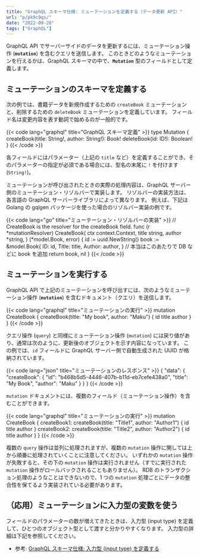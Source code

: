 ```yaml
---
title: "GraphQL スキーマ仕様: ミューテーションを定義する（データ更新 API）"
url: "p/pk9c9qs/"
date: "2022-09-28"
tags: ["GraphQL"]
---
```


GraphQL API でサーバーサイドのデータを更新するには、ミューテーション操作 (__`mutation`__) を含むクエリを送信します。
このときどのようなミューテーションを行えるかは、GraphQL スキーマの中で、__`Mutation`__ 型のフィールドとして定義します。


ミューテーションのスキーマを定義する
----

次の例では、書籍データを新規作成するための `createBook` ミューテーションと、削除するための `deleteBook` ミューテーションを定義しています。
フィールド名は変更内容を表す動詞で始めるのが一般的です。

{{< code lang="graphql" title="GraphQL スキーマ定義" >}}
type Mutation {
  createBook(title: String!, author: String!): Book!
  deleteBook(id: ID!): Boolean!
}
{{< /code >}}

各フィールドにはパラメーター（上記の `title` など）を定義することができ、そのパラメーターの指定が必須である場合には、型名の末尾に `!` を付けます (`String!`)。

ミューテーションが呼び出されたときの実際の処理内容は、GraphQL サーバー側のミューテーション・リゾルバーで実装します。
リゾルバーの実装方法は、各言語の GraphQL サーバーライブラリによって異なります。
例えば、下記は Golang の gqlgen パッケージを使った場合のリゾルバー実装の例です。

{{< code lang="go" title="ミューテーション・リゾルバーの実装" >}}
// CreateBook is the resolver for the createBook field.
func (r *mutationResolver) CreateBook(
	ctx context.Context,
	title string,
	author *string,
) (*model.Book, error) {
	id := uuid.NewString()
	book := &model.Book{
		ID:     id,
		Title:  title,
		Author: author,
	}
	// 本当はこのあたりで DB などに book を追加
	return book, nil
}
{{< /code >}}


ミューテーションを実行する
----

GraphQL API で上記のミューテーションを呼び出すには、次のようなミューテーション操作 (__`mutation`__) を含むドキュメント（クエリ）を送信します。

{{< code lang="graphql" title="ミューテーションの実行" >}}
mutation CreateBook {
  createBook(title: "My book", author: "Maku") {
    id
    title
    author
  }
}
{{< /code >}}

クエリ操作 (`query`) と同様にミューテーション操作 (`mutation`) には戻り値があり、通常は次のように、更新後のオブジェクトを示す内容になっています。
この例では、`id` フィールドに GraphQL サーバー側で自動生成された UUID が格納されています。

{{< code lang="json" title="ミューテーションのレスポンス" >}}
{
  "data": {
    "createBook": {
      "id": "b468b5d5-4446-407b-b11d-eb7cefe438a0",
      "title": "My Book",
      "author": "Maku"
    }
  }
}
{{< /code >}}

`mutation` ドキュメントには、複数のフィールド（ミューテーション操作）を含むことができます。

{{< code lang="graphql" title="ミューテーションの実行" >}}
mutation CreateBook {
  createBook1: createBook(title: "Title1", author: "Author1") {
    id
    title
    author
  }
  createBook2: createBook(title: "Title2", author: "Author2") {
    id
    title
    author
  }
}
{{< /code >}}

複数の `query` 操作は並列に処理されますが、複数の `mutation` 操作に関しては上から順番に処理されていくことに注意してください。
いずれかの `mutation` 操作が失敗すると、その下の `mutation` 操作は実行されません（すでに実行された `mutation` 操作がロールバックされることもありません）。
RDB のトランザクション処理のようなことはできないので、1 つの `mutation` 処理ごとにデータの整合性を保てるよう実装されている必要があります。


（応用）ミューテーションに入力型の変数を使う
----

フィールドのパラメーターの数が増えてきたときは、入力型 (input type) を定義して、ひとつのオブジェクト型として渡すと分かりやすくなります。
入力型の詳細は下記を参照してください。

- 参考: [GraphQL スキーマ仕様: 入力型 (input type) を定義する](/p/nhhwqtu/)

